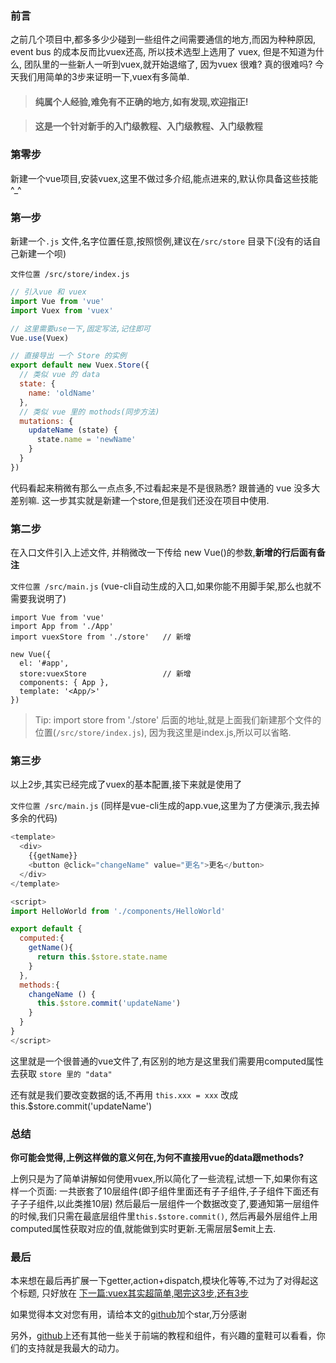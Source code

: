 ### 前言

之前几个项目中,都多多少少碰到一些组件之间需要通信的地方,而因为种种原因,
event bus 的成本反而比vuex还高, 所以技术选型上选用了 vuex, 但是不知道为什么,
团队里的一些新人一听到vuex,就开始退缩了, 因为vuex 很难? 真的很难吗?
今天我们用简单的3步来证明一下,vuex有多简单.

> #### 纯属个人经验,难免有不正确的地方,如有发现,欢迎指正!

> #### 这是一个针对新手的入门级教程、入门级教程、入门级教程

### 第零步
新建一个vue项目,安装vuex,这里不做过多介绍,能点进来的,默认你具备这些技能 ^_^

### 第一步

新建一个`.js` 文件,名字位置任意,按照惯例,建议在`/src/store` 目录下(没有的话自己新建一个呗)

`文件位置 /src/store/index.js`

```js
// 引入vue 和 vuex
import Vue from 'vue'
import Vuex from 'vuex'

// 这里需要use一下,固定写法,记住即可
Vue.use(Vuex)

// 直接导出 一个 Store 的实例
export default new Vuex.Store({
  // 类似 vue 的 data
  state: {
    name: 'oldName'
  },
  // 类似 vue 里的 mothods(同步方法)
  mutations: {
    updateName (state) {
      state.name = 'newName'
    }
  }
})
```

代码看起来稍微有那么一点点多,不过看起来是不是很熟悉? 跟普通的 vue 没多大差别嘛.
这一步其实就是新建一个store,但是我们还没在项目中使用.

### 第二步

在入口文件引入上述文件, 并稍微改一下传给 new Vue()的参数,**新增的行后面有备注**

`文件位置 /src/main.js` (vue-cli自动生成的入口,如果你能不用脚手架,那么也就不需要我说明了)

```
import Vue from 'vue'
import App from './App'
import vuexStore from './store'   // 新增

new Vue({
  el: '#app',
  store:vuexStore                 // 新增
  components: { App },
  template: '<App/>'
})
```

> Tip: import store from './store' 后面的地址,就是上面我们新建那个文件的位置(`/src/store/index.js`),
因为我这里是index.js,所以可以省略.

### 第三步

以上2步,其实已经完成了vuex的基本配置,接下来就是使用了

`文件位置 /src/main.js` (同样是vue-cli生成的app.vue,这里为了方便演示,我去掉多余的代码)

```js
<template>
  <div>
    {{getName}}
    <button @click="changeName" value="更名">更名</button>
  </div>
</template>

<script>
import HelloWorld from './components/HelloWorld'

export default {
  computed:{
    getName(){
      return this.$store.state.name
    }
  },
  methods:{
    changeName () {
      this.$store.commit('updateName')
    }
  }
}
</script>
```

这里就是一个很普通的vue文件了,有区别的地方是这里我们需要用computed属性去获取 `store 里的 "data"`

还有就是我们要改变数据的话,不再用 `this.xxx = xxx` 改成 this.$store.commit('updateName')


### 总结

**你可能会觉得,上例这样做的意义何在,为何不直接用vue的data跟methods?**

上例只是为了简单讲解如何使用vuex,所以简化了一些流程,试想一下,如果你有这样一个页面:
一共嵌套了10层组件(即子组件里面还有子子组件,子子组件下面还有子子子组件,以此类推10层)
然后最后一层组件一个数据改变了,要通知第一层组件的时候,我们只需在最底层组件里`this.$store.commit()`,
然后再最外层组件上用computed属性获取对应的值,就能做到实时更新.无需层层$emit上去.

### 最后

本来想在最后再扩展一下getter,action+dispatch,模块化等等,不过为了对得起这个标题,
只好放在 [下一篇:vuex其实超简单,喝完这3步,还有3步](https://github.com/noahlam/articles/blob/master/vuex%E5%85%B6%E5%AE%9E%E8%B6%85%E7%AE%80%E5%8D%95%2C%E5%96%9D%E5%AE%8C%E8%BF%993%E6%AD%A5%2C%E8%BF%98%E6%9C%893%E6%AD%A5.md)



如果觉得本文对您有用，请给本文的[github](https://github.com/noahlam/articles)加个star,万分感谢

另外，[github](https://github.com/noahlam/articles)上还有其他一些关于前端的教程和组件，有兴趣的童鞋可以看看，你们的支持就是我最大的动力。